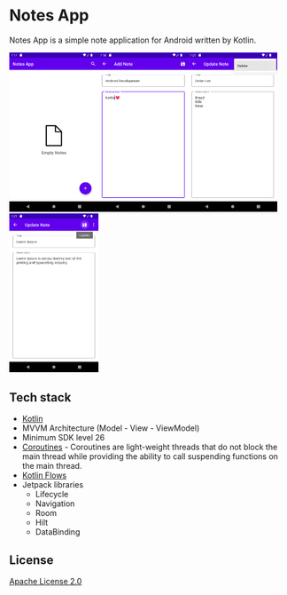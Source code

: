 # Notes App

Notes App is a simple note application for Android written by Kotlin.

<img src="/previews/screenshot1.png" width="32%"/><img src="/previews/screenshot2.png" width="32%"/><img src="/previews/screenshot3.png" width="32%"/><img src="/previews/screenshot4.png" width="32%"/>

## Tech stack

- [Kotlin](https://github.com/JetBrains/kotlin)
- MVVM Architecture (Model - View - ViewModel)
- Minimum SDK level 26
- [Coroutines](https://github.com/Kotlin/kotlinx.coroutines) - Coroutines are light-weight threads that do not block the main thread while providing the ability to call suspending functions on the main thread.
- [Kotlin Flows](https://developer.android.com/kotlin/flow)
- Jetpack libraries
    - Lifecycle
    - Navigation
    - Room 
    - Hilt
    - DataBinding

## License

[Apache License 2.0](https://choosealicense.com/licenses/apache-2.0/)